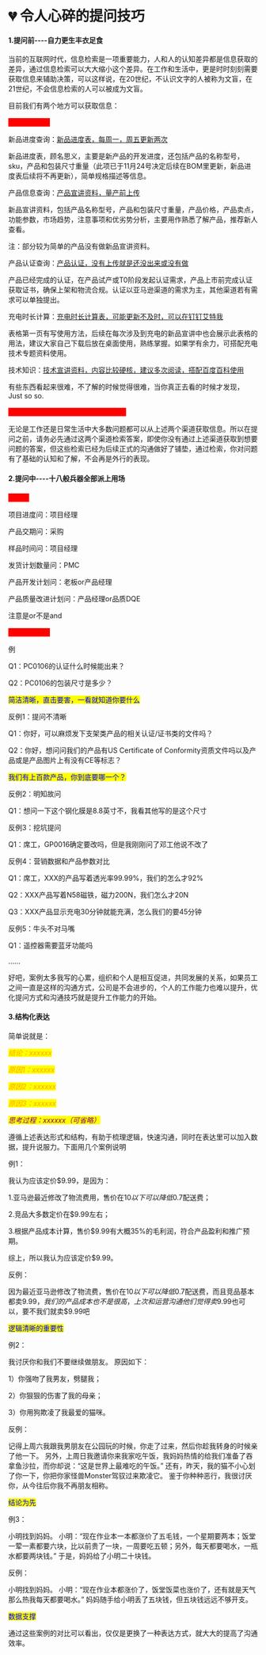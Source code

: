 # 💔 令人心碎的提问技巧

#### 1.提问前----自力更生丰衣足食

当前的互联网时代，信息检索是一项重要能力，人和人的认知差异都是信息获取的差异，通过信息检索可以大大缩小这个差异。在工作和生活中，更是时时刻刻需要获取信息来辅助决策，可以这样说，在20世纪，不认识文字的人被称为文盲，在21世纪，不会信息检索的人可以被成为文盲。

目前我们有两个地方可以获取信息：

<mark style="color:red;background-color:red;">查询相关文档</mark>

新品进度查询：[新品进度表，每周一，周五更新两次](https://qr.dingtalk.com/page/yunpan?route=previewDentry\&spaceId=5218179725\&fileId=61601097851\&type=file)

新品进度表，顾名思义，主要是新产品的开发进度，还包括产品的名称型号，sku，产品和包装尺寸重量（此项已于11月24号决定后续在BOM里更新，新品进度表后续将不再更新），简单规格描述等信息。

产品信息查询：[产品宣讲资料，量产前上传](https://qr.dingtalk.com/page/yunpan?route=previewDentry\&spaceId=5219450193\&fileId=45668070773\&type=folder)

新品宣讲资料，包括产品名称型号，产品和包装尺寸重量，产品价格，产品卖点，功能参数，市场趋势，注意事项和优劣势分析，主要用作熟悉了解产品，推荐新人查看。

注：部分较为简单的产品没有做新品宣讲资料。

产品认证查询：[产品认证，没有上传就是还没出来或没有做](https://qr.dingtalk.com/page/yunpan?route=previewDentry\&spaceId=5219450193\&fileId=45668094928\&type=folder)

产品已经完成的认证，在产品试产或T0阶段发起认证需求，产品上市前完成认证获取证书，确保上架和物流合规。认证以亚马逊渠道的需求为主，其他渠道若有需求可以单独提出。

充电时长计算：[充电时长计算表，可能更新不及时，可以在钉钉艾特我](https://alidocs.dingtalk.com/i/nodes/3Pl7jXNw6dBWxeB9paMdVvKAGqOzY0D9?utm\_scene=person\_space)

表格第一页有写使用方法，后续在每次涉及到充电的新品宣讲中也会展示此表格的用法，建议大家自己下载后放在桌面使用，熟练掌握。如果学有余力，可搭配充电技术专题资料使用。

技术知识：[技术宣讲资料，内容比较硬核，建议多次阅读，搭配百度百科使用](https://qr.dingtalk.com/page/yunpan?route=previewDentry\&spaceId=5219450193\&fileId=45668058519\&type=folder)

有些东西看起来很难，不了解的时候觉得很难，当你真正去看的时候才发现，Just so so.

<mark style="color:red;background-color:red;">百度，谷歌等搜索引擎，GPT等AI工具</mark>

无论是工作还是日常生活中大多数问题都可以从上述两个渠道获取信息。所以在提问之前，请务必先通过这两个渠道检索答案，即使你没有通过上述渠道获取到想要问题的答案，但这些检索已经为后续正式的沟通做好了铺垫，通过检索，你对问题有了基础的认知和了解，不会再是外行的表现。

#### 2.提问中----十八般兵器全部派上用场

<mark style="color:red;background-color:red;">问对人</mark>

项目进度问：项目经理

产品交期问：采购

样品时间问：项目经理

发货计划数量问：PMC

产品开发计划问：老板or产品经理

产品质量改进计划问：产品经理or品质DQE

注意是or不是and

<mark style="color:red;background-color:red;">注意表达细节</mark>

例

Q1：PC0106的认证什么时候能出来？

Q2：PC0106的包装尺寸是多少？

<mark style="color:blue;">简洁清晰，直击要害，一看就知道你要什么</mark>

反例1：提问不清晰

Q1：你好，可以麻烦发下支架类产品的相关认证/证书类的文件吗？

Q2：你好，想问问我们的产品有US Certificate of Conformity资质文件吗以及产品或是产品图片上有没有CE等标志？

<mark style="color:blue;">我们有上百款产品，你到底要哪一个？</mark>

反例2：明知故问

Q1：想问一下这个钢化膜是8.8英寸不，我看其他写的是这个尺寸

反例3：挖坑提问

Q1：席工，GP0016确定要改吗，但是我刚刚问了邓工他说不改了

反例4：营销数据和产品参数对比

Q1：席工，XXX的产品写着透光率99.99%，我们的怎么才92%

Q2：XXX产品写着N58磁铁，磁力200N，我们怎么才20N

Q3：XXX产品显示充电30分钟就能充满，怎么我们的要45分钟

反例5：牛头不对马嘴

Q1：遥控器需要蓝牙功能吗

......

好吧，案例太多我写的心累，组织和个人是相互促进，共同发展的关系，如果员工之间一直是这样的沟通方式，公司是不会进步的，个人的工作能力也难以提升，优化提问方式和沟通技巧就是提升工作能力的开始。

#### 3.结构化表达

简单说就是：

_<mark style="color:orange;">结论：xxxxxx</mark>_

_<mark style="color:orange;">原因1：xxxxxx</mark>_

_<mark style="color:orange;">原因2：xxxxxx</mark>_

_<mark style="color:orange;">原因3：xxxxxx</mark>_

_<mark style="color:purple;">思考过程：xxxxxx（可省略）</mark>_

遵循上述表达形式和结构，有助于梳理逻辑，快速沟通，同时在表达里可以加入数据，提升说服力。下面用几个案例说明

例1：

我认为应该定价$9.99，是因为：

1.亚马逊最近修改了物流费用，售价在$10以下可以降低$0.7配送费；

2.竞品大多数定价在$9.99左右；

3.根据产品成本计算，售价$9.99有大概35%的毛利润，符合产品盈利和推广预期。

综上，所以我认为应该定价$9.99。

反例：

因为最近亚马逊修改了物流费，售价在$10以下可以降低$0.7配送费，而且竞品基本都卖$9.99，我们的产品成本也不是很高，上次和运营沟通他们觉得卖$9.99也可以，要不我们就卖$9.99吧

<mark style="color:blue;">逻辑清晰的重要性</mark>

例2：

我讨厌你和我们不要继续做朋友。 原因如下：

1）你强吻了我男友，劈腿我；&#x20;

2）你狠狠的伤害了我的母亲；

3）你用狗欺凌了我最爱的猫咪。

反例：

记得上周六我跟我男朋友在公园玩的时候，你走了过来，然后你趁我转身的时候亲了他一下。 另外，上周日我邀请你来我家吃午饭，我妈妈热情的给我们准备了吞拿鱼沙拉，而你却说：“这是世界上最难吃的午饭。” 还有，昨天，我的猫不小心划了你一下，你把你家怪兽Monster驾驭过来欺凌它。 鉴于你种种恶行，我很讨厌你，从今往后你我不再朋友相称。

<mark style="color:blue;">结论为先</mark>

例3：

小明找到妈妈。 小明：“现在作业本一本都涨价了五毛钱，一个星期要两本；饭堂一荤一素都要六块，比以前贵了一块，一周要吃五顿；另外，每天都要喝水，一瓶水都要两块钱。” 于是，妈妈给了小明二十块钱。

反例：

小明找到妈妈。 小明：“现在作业本都涨价了，饭堂饭菜也涨价了，还有就是天气那么热我每天都要喝水。” 妈妈随手给小明丢了五块钱，但五块钱远远不够开支。

<mark style="color:blue;">数据支撑</mark>

通过这些案例的对比可以看出，仅仅是更换了一种表达方式，就大大的提高了沟通效率。
